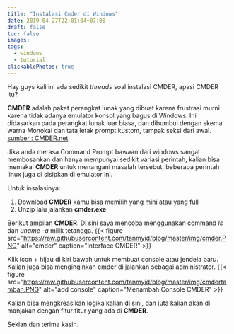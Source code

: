 ```yaml
---
title: "Instalasi Cmder di Windows"
date: 2019-04-27T22:01:04+07:00
draft: false
toc: false
images:
tags: 
  - windows
  - tutorial
clickablePhotos: true
---
```


Hay guys kali ini ada sedikit *threads* soal instalasi CMDER, apasi CMDER itu?

**CMDER** adalah paket perangkat lunak yang dibuat karena frustrasi murni karena tidak adanya emulator konsol yang bagus di Windows. Ini didasarkan pada perangkat lunak luar biasa, dan dibumbui dengan skema warna Monokai dan tata letak prompt kustom, tampak seksi dari awal. [sumber : CMDER.net](https://cmder.net/)

Jika anda merasa Command Prompt bawaan dari windows sangat membosankan dan hanya mempunyai sedikit variasi perintah, kalian bisa memakai **CMDER** untuk menangani masalah tersebut, beberapa perintah linux juga di sisipkan di emulator ini.

Untuk insalasinya:

1. Download **CMDER** kamu bisa memilih yang [mini](https://github.com/cmderdev/cmder/releases/download/v1.3.11/cmder_mini.zip) atau yang [full](https://github.com/cmderdev/cmder/releases/download/v1.3.11/cmder.zip)
2. Unzip lalu jalankan **cmder.exe**

Berikut ampilan **CMDER**. Di sini saya mencoba menggunakan command *ls* dan *uname -a* milik tetangga.
{{< figure src="https://raw.githubusercontent.com/tanmyid/blog/master/img/cmder.PNG" alt="cmder" caption="Interface CMDER" >}}

Klik icon + hijau di kiri bawah untuk membuat console atau jendela baru. Kalian juga bisa menginginkan cmder di jalankan sebagai administrator.
{{< figure src="https://raw.githubusercontent.com/tanmyid/blog/master/img/cmdertambah.PNG" alt="add console" caption="Menambah Console CMDER" >}}

Kalian bisa mengkreasikan logika kalian di sini, dan juta kalian akan di manjakan dengan fitur fitur yang ada di **CMDER**.

Sekian dan terima kasih.